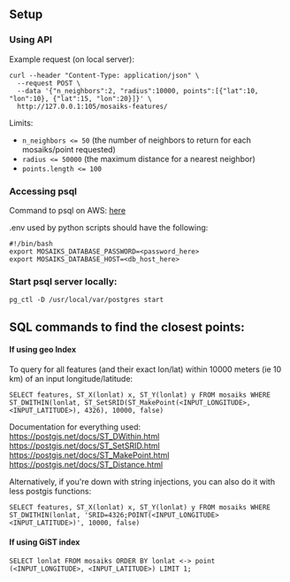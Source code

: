 ## Setup

### Using API

Example request (on local server):
```
curl --header "Content-Type: application/json" \
  --request POST \
  --data '{"n_neighbors":2, "radius":10000, points":[{"lat":10, "lon":10}, {"lat":15, "lon":20}]}' \
  http://127.0.0.1:105/mosaiks-features/
```
Limits:
* `n_neighbors <= 50` (the number of neighbors to return for each mosaiks/point requested)
* `radius <= 50000` (the maximum distance for a nearest neighbor)
* `points.length <= 100`

### Accessing psql

Command to psql on AWS: [here](https://harriscapp.slack.com/archives/D012DNQDH45/p1639690455006800)

.env used by python scripts should have the following:

```
#!/bin/bash
export MOSAIKS_DATABASE_PASSWORD=<password_here>
export MOSAIKS_DATABASE_HOST=<db_host_here>
```

### Start psql server locally:

`pg_ctl -D /usr/local/var/postgres start`

## SQL commands to find the closest points:

#### If using geo Index

To query for all features (and their exact lon/lat)  within 10000 meters (ie 10 km) of an input longitude/latitude:

`SELECT features, ST_X(lonlat) x, ST_Y(lonlat) y FROM mosaiks WHERE ST_DWITHIN(lonlat, ST_SetSRID(ST_MakePoint(<INPUT_LONGITUDE>, <INPUT_LATITUDE>), 4326), 10000, false)`

Documentation for everything used:
https://postgis.net/docs/ST_DWithin.html
https://postgis.net/docs/ST_SetSRID.html
https://postgis.net/docs/ST_MakePoint.html
https://postgis.net/docs/ST_Distance.html

Alternatively, if you're down with string injections, you can also do it with less postgis functions:

`SELECT features, ST_X(lonlat) x, ST_Y(lonlat) y FROM mosaiks WHERE ST_DWITHIN(lonlat, 'SRID=4326;POINT(<INPUT_LONGITUDE> <INPUT_LATITUDE>)', 10000, false)`

#### If using GiST index

`SELECT lonlat FROM mosaiks ORDER BY lonlat <-> point (<INPUT_LONGITUDE>, <INPUT_LATITUDE>) LIMIT 1;`

